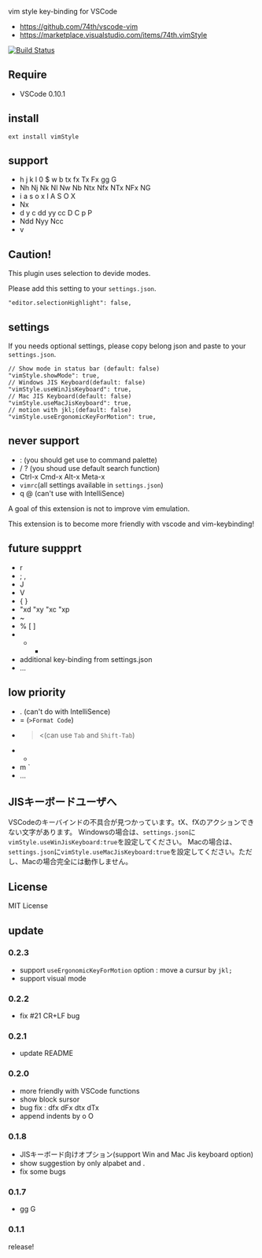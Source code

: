 vim style key-binding for VSCode

* https://github.com/74th/vscode-vim
* https://marketplace.visualstudio.com/items/74th.vimStyle

[![Build Status](https://travis-ci.org/74th/vscode-vim.svg?branch=master)](https://travis-ci.org/74th/vscode-vim)

## Require

* VSCode 0.10.1

## install

```
ext install vimStyle
```

## support

* h j k l 0 $ w b tx fx Tx Fx gg G
* Nh Nj Nk Nl Nw Nb Ntx Nfx NTx NFx NG
* i a s o x I A S O X
* Nx
* d y c dd yy cc D C p P 
* Ndd Nyy Ncc
* v

## Caution!

This plugin uses selection to devide modes.

Please add this setting to your `settings.json`.


```
"editor.selectionHighlight": false,
```

## settings

If you needs optional settings, please copy belong json and paste to your `settings.json`.

```
// Show mode in status bar (default: false)
"vimStyle.showMode": true,
// Windows JIS Keyboard(default: false)
"vimStyle.useWinJisKeyboard": true,
// Mac JIS Keyboard(default: false)
"vimStyle.useMacJisKeyboard": true,
// motion with jkl;(default: false)
"vimStyle.useErgonomicKeyForMotion": true,
```

## never support

* : (you should get use to command palette)
* / ? (you shoud use default search function)
* Ctrl-x Cmd-x Alt-x Meta-x
* `vimrc`(all settings available in `settings.json`)
* q @ (can't use with IntelliSence)

A goal of this extension is not to improve vim emulation.

This extension is to become more friendly with vscode and vim-keybinding!

## future suppprt

* r
* ; ,
* J
* V
* { }
* "xd "xy "xc "xp
* ~
* % [ ]
* + -
* additional key-binding from settings.json
* ...

## low priority

* . (can't do with IntelliSence)
* = (`>Format Code`)
* > <(can use `Tab` and  `Shift-Tab`)
* *
* m `
* ...

## JISキーボードユーザへ

VSCodeのキーバインドの不具合が見つかっています。tX、fXのアクションできない文字があります。
Windowsの場合は、`settings.json`に`vimStyle.useWinJisKeyboard:true`を設定してください。
Macの場合は、`settings.json`に`vimStyle.useMacJisKeyboard:true`を設定してください。ただし、Macの場合完全には動作しません。

## License

MIT License

## update

### 0.2.3

* support `useErgonomicKeyForMotion` option : move a cursur by `jkl;`
* support visual mode

### 0.2.2

* fix #21 CR+LF bug

### 0.2.1

* update README

### 0.2.0

* more friendly with VSCode functions
* show block sursor
* bug fix : dfx dFx dtx dTx
* append indents by o O

### 0.1.8

* JISキーボード向けオプション(support Win and Mac Jis keyboard option)
* show suggestion by only alpabet and .
* fix some bugs

### 0.1.7

* gg G

### 0.1.1

release!
